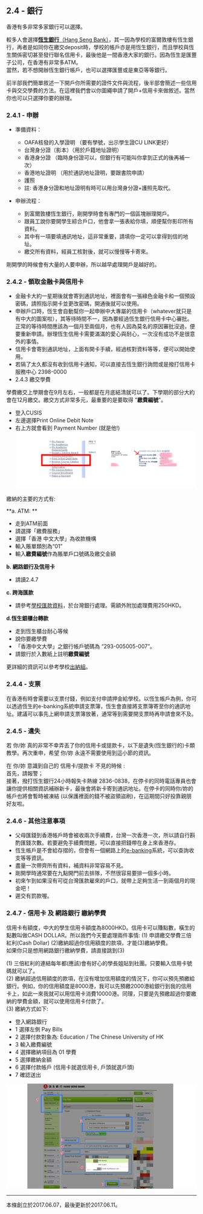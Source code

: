 ## 2.4 - 銀行

香港有多非常多家銀行可以選擇。

較多人會選擇[**恆生銀行**（Hang Seng Bank）](https://bank.hangseng.com/1/2/chi/home)，其一因為學校的富爾敦樓有恆生銀行，再者是如同你在繳交deposit時，學校的帳戶亦是用恆生銀行，而且學校與恆生關係密切甚至發行聯名信用卡，最後他是一間香港大家的銀行。因為恆生是匯豐子公司，在香港有非常多ATM。  
當然，若不想開辦恆生銀行帳戶，也可以選擇匯豐或是東亞等等銀行。

前半部我們簡單敘述一下開戶你所需要的證件文件與流程，後半部會簡述一些信用卡與交交學費的方法。在這裡我們會以你圖繩申請了開戶+信用卡來做敘述。當然你也可以只選擇你要的辦理。

### 2.4.1 - 申辦

* 準備資料：

  * OAFA核發的入學證明 （要有學號，出示學生證CU LINK更好）
  * 台灣身分證（影本）（用於戶籍地址證明）
  * 香港身分證 （臨時身份證可以，但銀行有可能叫你拿到正式的後再補一次）
  * 香港地址證明 （用於通訊地址證明，要跟書院申請）
  * 護照
  * 註: 香港身分證和地址證明有時可以用台灣身分證+護照先取代。

* 申辦流程：

  * 到富爾敦樓恆生銀行，剛開學時會有專門的一個區塊辦理開戶。
  * 跟員工說你要開學生綜合戶口，他會拿一張表給你填，順便幫你影印所有資料。
  * 其中有一項要填通訊地址，這非常重要，請填你一定可以拿得到信的地址。
  * 繳交所有資料，經員工核對後，就可以慢慢等卡寄來。

剛開學的時候會有大量的人要申辦，所以越早處理開戶是越好的。

### 2.4.2 - 領取金融卡與信用卡

* 金融卡大約一星期後就會寄到通訊地址，裡面會有一張綠色金融卡和一個預設密碼，請照指示開卡並更改密碼，開通後就可以使用。
* 申辦戶口時，恆生會自動幫你一起申辦中大專屬的信用卡（whatever就只是有中大的圖案啦），其等待時間不一，因為要經過恆生銀行信用卡中心審批。正常的等待時間應該為一個月至兩個月，也有人因為莫名的原因審批沒過，便要重新申請。辦理恆生信用卡需要滿滿的愛心與耐心，一次沒有成功不是很意外的事情。
* 信用卡會寄到通訊地址，上面有開卡手續，經過核對資料等等，便可以開始使用。
* 若隔了太久都沒有收到信用卡通知，可以直接去恆生銀行詢問或是撥打信用卡服務中心 2398-0000
* 2.4.3 繳交學費

學費繳交上學期會在9月左右，一般都是在月底結清就可以了。下學期的部分大約會在12月繳交。繳交方式非常多元，最重要的是要取得 "**繳費編號**"。

* 登入CUSIS
* 左邊選擇Print Online Debit Note
* 右上方就會看到 Payment Number \(就是他!\)
  ![](/assets/pay_ref.png)

繳納的主要的方式有:

**a. ATM: **

* 走到ATM前面
* 請選擇「繳費服務」
* 選擇「香港 中文大學」為收款機構
* 輸入賬單類別為“01”
* 輸入**繳費編號**作為賬單戶口號碼及繳交金額

**b. 網路銀行及信用卡**

* 請讀2.4.7

**c. 跨海匯款**

* 請參考[學校匯款資料](http://www.cuhk.edu.hk/bursary/eng/public/financial_guides/student_fee/pay_student_fee.html#p5)，於台灣銀行處理。需額外附加處理費用250HKD。

**d.恆生銀櫃台轉款**

* 走到恆生櫃台耐心等候
* 說你要繳學費
* 「香港中文大學」之銀行帳戶號碼為 “293-005005-007”。 
* 請銀行於入數紙上註明**繳費編號**

更詳細的資訊可以參考學校[出納組](http://www.cuhk.edu.hk/bursary/eng/public/financial_guides/student_fee.html)。

### 2.4.4 - 支票

在香港有時會需要以支票付錢，例如支付申請押金給學校。以恆生帳戶為例，你可以透過恆生的e-banking系統申請支票簿，恆生會直接將支票簿寄至你的通訊地址。建議可以事先上網申請支票簿放著，通常等到需要開支票時再申請會來不及。

### 2.4.5 - 遺失

若 你/妳 真的非常不幸弄丟了你的信用卡或提款卡，以下是遺失\(恆生銀行的\)卡類教學。再次重申，希望 你/妳 永遠不需要使用到這小節的資訊。

在 你/妳 意識到自己的 信用卡/提款卡 不見的時候 :  
首先，請報警；  
接著，撥打恆生銀行24小時報失卡熱線 2836-0838，在停卡的同時電話專員也會讓你提供相關資訊補辦新卡，最後會將新卡寄到通訊地址。在停卡的同時你/妳的帳戶也將會暫時被凍結 \(以保護裡面的錢不被盜領盜刷\)，在這期間只好投靠親朋好友啦。

### 2.4.6 - 其他注意事項

* 父母匯錢到香港帳戶時會被收兩次手續費，台灣一次香港一次，所以請自行斟酌匯錢次數。若要避免手續費問題，可以直接把錢帶在身上來香港存。
* 恆生帳戶是不會給存摺的，但會有一個網路上的[e-banking](https://bank.hangseng.com/1/2/chi/)系統，可以查詢收支等等資訊。
* 盡量一次帶齊所有資料，補資料非常容易不見。
* 剛開學時通常要在九點開門前去排隊，不然很容易要排一個多小時。
* 初來乍到如果沒有可從台灣匯款雇來的戶口，就帶上足夠生活一到兩個月的現金吧！
* 遲交有罰款喔。

### 2.4.7 - 信用卡 及 網路銀行 繳納學費

信用卡有額度，中大的學生信用卡額度為8000HKD。信用卡可以賺點數，橫生的點數叫做CASH DOLLAR。所以我們今天要處理兩件事情: \(1\) 申請繳交學費三倍紅利\(Cash Dollar\) \(2\)繳納超過你信用額度的款項，才能\(3\)繳納學費。  
如果你只是想用網路銀行繳納學費，請直接跳到\(3\)

\(1\) 三倍紅利的連結每年都\(應該\)會有好心的學長姐貼到社團。只要輸入信用卡號碼就可以了。  
\(2\) 繳納超過信用額度的款項，在沒有增加信用額度的情況下，你可以預先預繳給銀行。例如，你的信用額度是8000港，我可以先預繳2000港給銀行到我的信用卡上，如此一來我就可以用信用卡消費10000港。同理，只要是先預繳超過你要繳納的學費金額，就可以使用信用卡付款了。  
\(3\) 繳納方式如下:

* 登入網路銀行
* 1 選擇左側 Pay Bills
* 2 選擇付款對象為: Education / The Chinese University of HK
* 3 輸入繳費編號
* 4 選擇繳納項目為 01 學費
* 5 選擇繳納金額
* 6 選擇付款帳戶 \(信用卡就選信用卡, 戶頭就選戶頭\)
* 7 確認送出

![](/assets/ccpay.png)

---

本條創立於2017.06.07，最後更新於2017.06.11。

